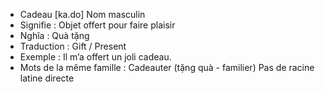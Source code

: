 - Cadeau	[ka.do]	Nom masculin
- Signifie : Objet offert pour faire plaisir
- Nghĩa : Quà tặng
- Traduction : Gift / Present
- Exemple : Il m’a offert un joli cadeau.
- Mots de la même famille : Cadeauter (tặng quà - familier)	Pas de racine latine directe